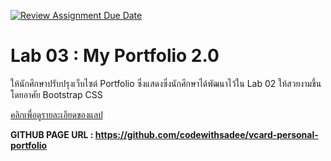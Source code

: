 [![Review Assignment Due Date](https://classroom.github.com/assets/deadline-readme-button-22041afd0340ce965d47ae6ef1cefeee28c7c493a6346c4f15d667ab976d596c.svg)](https://classroom.github.com/a/jw7RaDdW)

# Lab 03 : My Portfolio 2.0

ให้นักศึกษาปรับปรุงเว็บไซต์ Portfolio ซึ่งแสดงซึ่งนักศึกษาได้พัฒนาไว้ใน Lab 02 ให้สวยงามขึ้นโดยอาศัย Bootstrap CSS

[คลิกเพื่อดูรายละเอียดของแลป](https://o365cmu-my.sharepoint.com/:b:/g/personal/dome_potikanond_cmu_ac_th/Ee5eepPQUh5MoufXuw4s6dcBRaRyp7SPcgj09hTZWNq7aA?e=OK5xle)

<strong>GITHUB PAGE URL : https://github.com/codewithsadee/vcard-personal-portfolio</strong>
